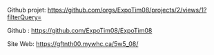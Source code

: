 Github projet: https://github.com/orgs/ExpoTim08/projects/2/views/1?filterQuery=

Github : https://github.com/ExpoTim08/ExpoTim08

Site Web: https://gftnth00.mywhc.ca/5w5_08/
